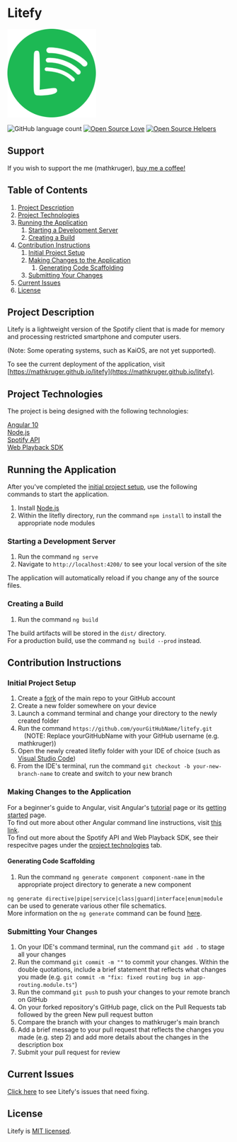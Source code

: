 # Litefy

<img src="src/assets/logo.png" alt="drawing" width="200"/>

![GitHub language count](https://img.shields.io/github/languages/count/mathkruger/litefy)
[![Open Source Love](https://firstcontributions.github.io/open-source-badges/badges/open-source-v1/open-source.svg)](https://github.com/firstcontributions/open-source-badges)
[![Open Source Helpers](https://www.codetriage.com/mathkruger/litefy/badges/users.svg)](https://www.codetriage.com/mathkruger/litefy)

## Support <a name="support"></a>

If you wish to support the me (mathkruger), <a href="https://www.buymeacoffee.com/mathkruger">buy me a coffee!</a>

## Table of Contents
1. [Project Description](#description)
2. [Project Technologies](#technologies)
3. [Running the Application](#application)
    1. [Starting a Development Server](#application1)
    2. [Creating a Build](#application2)
4. [Contribution Instructions](#contribution)
    1. [Initial Project Setup](#contribution1)
    2. [Making Changes to the Application](#contribution2)
        1. [Generating Code Scaffolding](#contribution2.1)
    3. [Submitting Your Changes](#contribution3)
5. [Current Issues](#issues)
6. [License](#license)

## Project Description <a name="description"></a>
Litefy is a lightweight version of the Spotify client that is made for memory and processing restricted smartphone and computer users.        

(Note: Some operating systems, such as KaiOS, are not yet supported).    

To see the current deployment of the application, visit [https://mathkruger.github.io/litefy](https://mathkruger.github.io/litefy).

## Project Technologies <a name="technologies"></a>
The project is being designed with the following technologies:

[Angular 10](https://angular.io)     
[Node.js](https://nodejs.org/en/)     
[Spotify API](https://developer.spotify.com/documentation/web-api/reference-beta/)     
[Web Playback SDK](https://developer.spotify.com/documentation/web-playback-sdk/quick-start/)     

## Running the Application <a name="application"></a>

After you've completed the [initial project setup](#contribution1), use the following commands to start the application.

1. Install [Node.js](https://nodejs.org/en/)
2. Within the litefly directory, run the command `npm install` to install the appropriate node modules

### Starting a Development Server <a name="application1"></a>

1. Run the command `ng serve`
2. Navigate to `http://localhost:4200/` to see your local version of the site

The application will automatically reload if you change any of the source files.

### Creating a Build <a name="application2"></a>

1. Run the command `ng build`     

The build artifacts will be stored in the `dist/` directory.     
For a production build, use the command `ng build --prod` instead.

## Contribution Instructions <a name="contribution"></a>

### Initial Project Setup <a name="contribution1"></a>

1. Create a [fork](https://github.com/mathkruger/litefy/fork) of the main repo to your GitHub account       
2. Create a new folder somewhere on your device
3. Launch a command terminal and change your directory to the newly created folder
4. Run the command `https://github.com/yourGitHubName/litefy.git`       
    &emsp;(NOTE: Replace yourGitHubName with your GitHub username (e.g. mathkruger))
5. Open the newly created litefly folder with your IDE of choice (such as [Visual Studio Code](https://code.visualstudio.com/))     
6. From the IDE's terminal, run the command `git checkout -b your-new-branch-name` to create and switch to your new branch

### Making Changes to the Application <a name="contribution2"></a>

For a beginner's guide to Angular, visit Angular's [tutorial](https://angular.io/tutorial/tour-of-heroes) page or its [getting started](https://angular.io/start) page.      
To find out more about other Angular command line instructions, visit [this link](https://angular.io/cli).         
To find out more about the Spotify API and Web Playback SDK, see their respecitve pages under the [project technologies](#technologies) tab.     

#### Generating Code Scaffolding <a name="contribution2.1"></a>

1. Run the command `ng generate component component-name` in the appropriate project directory to generate a new component

`ng generate directive|pipe|service|class|guard|interface|enum|module` can be used to generate various other file schematics.      
More information on the `ng generate` command can be found [here](https://angular.io/cli/generate).

### Submitting Your Changes <a name="contribution3"></a>

1. On your IDE's command terminal, run the command `git add .` to stage all your changes      
2. Run the command `git commit -m ""` to commit your changes. Within the double quotations, include a brief statement that reflects what changes you made (e.g. `git commit -m "fix: fixed routing bug in app-routing.module.ts"`)
3. Run the command `git push` to push your changes to your remote branch on GitHub
4. On your forked repository's GitHub page, click on the Pull Requests tab followed by the green New pull request button
5. Compare the branch with your changes to mathkruger's main branch
6. Add a brief message to your pull request that reflects the changes you made (e.g. step 2) and add more details about the changes in the description box
7. Submit your pull request for review    

## Current Issues <a name="issues"></a>

[Click here](https://github.com/mathkruger/litefy/issues) to see Litefy's issues that need fixing.

## License <a name="license"></a>

Litefy is [MIT licensed](./LICENSE).
